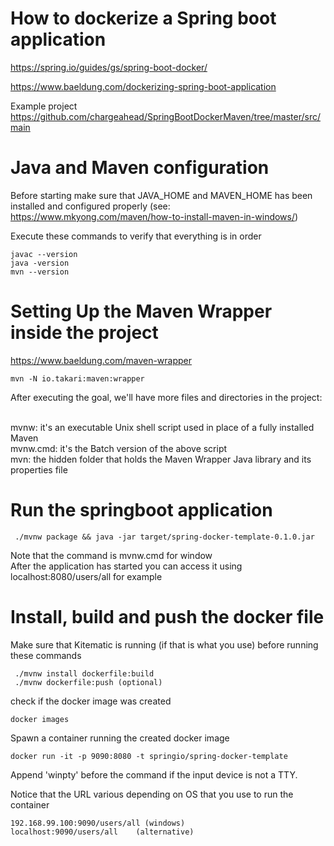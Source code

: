 # How to dockerize a Spring boot application

https://spring.io/guides/gs/spring-boot-docker/

https://www.baeldung.com/dockerizing-spring-boot-application

Example project
https://github.com/chargeahead/SpringBootDockerMaven/tree/master/src/main

# Java and Maven configuration 

Before starting make sure that JAVA_HOME and MAVEN_HOME has been installed
and configured properly (see: https://www.mkyong.com/maven/how-to-install-maven-in-windows/)

Execute these commands to verify that everything is in order

    javac --version
    java -version
    mvn --version
        
# Setting Up the Maven Wrapper inside the project 
https://www.baeldung.com/maven-wrapper

    mvn -N io.takari:maven:wrapper

After executing the goal, we'll have more files and directories in the project:

<br/>mvnw: it's an executable Unix shell script used in place of a fully installed Maven
<br/>mvnw.cmd: it's the Batch version of the above script
<br/>mvn: the hidden folder that holds the Maven Wrapper Java library and its properties file

# Run the springboot application

     ./mvnw package && java -jar target/spring-docker-template-0.1.0.jar
     
Note that the command is mvnw.cmd for window  
After the application has started you can access it using localhost:8080/users/all for example

# Install, build and push the docker file

Make sure that Kitematic is running (if that is what you use) before running these commands

     ./mvnw install dockerfile:build
     ./mvnw dockerfile:push (optional)
     
check if the docker image was created

    docker images

Spawn a container running the created docker image

    docker run -it -p 9090:8080 -t springio/spring-docker-template

Append 'winpty' before the command if the input device is not a TTY.

Notice that the URL various depending on OS that you use to run the container 

    192.168.99.100:9090/users/all (windows)
    localhost:9090/users/all    (alternative)